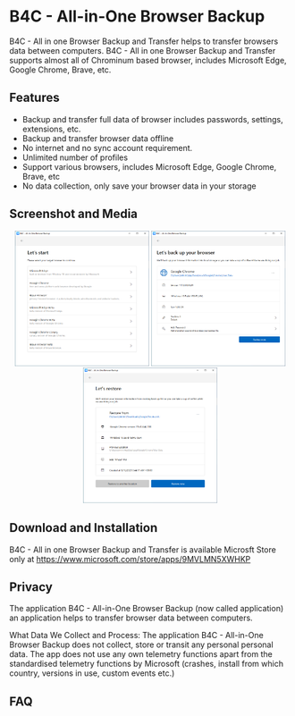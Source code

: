 # B4C - All-in-One Browser Backup
B4C - All in one Browser Backup and Transfer helps to transfer browsers data between computers.
B4C - All in one Browser Backup and Transfer supports almost all of Chrominum based browser, includes Microsoft Edge, Google Chrome, Brave, etc.


## Features
- Backup and transfer full data of browser includes passwords, settings, extensions, etc.
- Backup and transfer browser data offline
- No internet and no sync account requirement.
- Unlimited number of profiles
- Support various browsers, includes Microsoft Edge, Google Chrome, Brave, etc
- No data collection, only save your browser data in your storage
  
## Screenshot and Media
<p align="center">
<img src="Screenshot/2.PNG" alt="B4C - All-in-One Browser Backup screentshot" width="240" /> 
<img src="Screenshot/3.PNG" alt="B4C - All-in-One Browser Backup screentshot" width="240" /> 
<img src="Screenshot/5.PNG" alt="B4C - All-in-One Browser Backup screentshot" width="240" /> 
</p>

## Download and Installation
B4C - All in one Browser Backup and Transfer is available Microsft Store only at https://www.microsoft.com/store/apps/9MVLMN5XWHKP

## Privacy
The application B4C - All-in-One Browser Backup (now called application) an application helps to transfer browser data between computers.

What Data We Collect and Process: The application B4C - All-in-One Browser Backup does not collect, store or transit any personal personal data. 
The app does not use any own telemetry functions apart from the standardised telemetry functions by Microsoft (crashes, install from which country, versions in use, custom events etc.)

## FAQ

